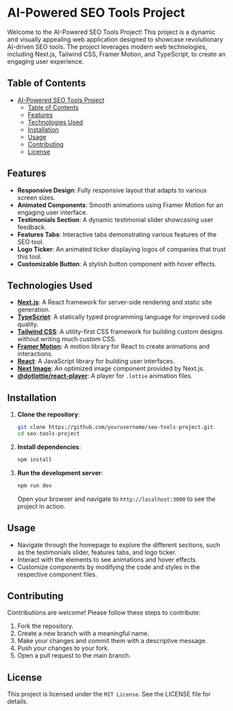 # AI-Powered SEO Tools Project

Welcome to the AI-Powered SEO Tools Project! This project is a dynamic and visually appealing web application designed to showcase revolutionary AI-driven SEO tools. The project leverages modern web technologies, including Next.js, Tailwind CSS, Framer Motion, and TypeScript, to create an engaging user experience.

## Table of Contents

- [AI-Powered SEO Tools Project](#ai-powered-seo-tools-project)
  - [Table of Contents](#table-of-contents)
  - [Features](#features)
  - [Technologies Used](#technologies-used)
  - [Installation](#installation)
  - [Usage](#usage)
  - [Contributing](#contributing)
  - [License](#license)


## Features

- **Responsive Design**: Fully responsive layout that adapts to various screen sizes.
- **Animated Components**: Smooth animations using Framer Motion for an engaging user interface.
- **Testimonials Section**: A dynamic testimonial slider showcasing user feedback.
- **Features Tabs**: Interactive tabs demonstrating various features of the SEO tool.
- **Logo Ticker**: An animated ticker displaying logos of companies that trust this tool.
- **Customizable Button**: A stylish button component with hover effects.


## Technologies Used

- **[Next.js](https://nextjs.org/)**: A React framework for server-side rendering and static site generation.
- **[TypeScript](https://www.typescriptlang.org/)**: A statically typed programming language for improved code quality.
- **[Tailwind CSS](https://tailwindcss.com/)**: A utility-first CSS framework for building custom designs without writing much custom CSS.
- **[Framer Motion](https://www.framer.com/motion/)**: A motion library for React to create animations and interactions.
- **[React](https://reactjs.org/)**: A JavaScript library for building user interfaces.
- **[Next Image](https://nextjs.org/docs/api-reference/next/image)**: An optimized image component provided by Next.js.
- **[@dotlottie/react-player](https://github.com/dotlottie/dotlottie-player)**: A player for `.lottie` animation files.


## Installation

1. **Clone the repository**:

   ```bash
   git clone https://github.com/yourusername/seo-tools-project.git
   cd seo-tools-project
   ```

2. **Install dependencies**:
   ```bash
   npm install
   ```

3. **Run the development server**:
   ```bash
   npm run dev
   ```
   Open your browser and navigate to `http://localhost:3000` to see the project in action.


## Usage

   - Navigate through the homepage to explore the different sections, such as the testimonials slider, features tabs, and logo ticker.
   - Interact with the elements to see animations and hover effects.
   - Customize components by modifying the code and styles in the respective component files.


## Contributing

Contributions are welcome! Please follow these steps to contribute:

   1. Fork the repository.
   2. Create a new branch with a meaningful name.
   3. Make your changes and commit them with a descriptive message.
   4. Push your changes to your fork.
   5. Open a pull request to the main branch.


## License
This project is licensed under the `MIT License`. See the LICENSE file for details.

